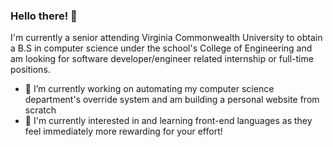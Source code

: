 ### Hello there! 👋
I'm currently a senior attending Virginia Commonwealth University to obtain a B.S in computer science under the school's College of Engineering and am looking for software developer/engineer related internship or full-time positions.

- 🔭 I’m currently working on automating my computer science department's override system and am building a personal website from scratch 
- 🌱 I'm currently interested in and learning front-end languages as they feel immediately more rewarding for your effort!
<!--
**saehaana/saehaana** is a ✨ _special_ ✨ repository because its `README.md` (this file) appears on your GitHub profile.

Here are some ideas to get you started:

- 🔭 I’m currently working on automating my computer science department's override system and am building a personal website from scratch 
- 🌱 I’m currently learning ...
- 👯 I’m looking to collaborate on ...
- 🤔 I’m looking for help with ...
- 💬 Ask me about ...
- 📫 How to reach me: ...
- 😄 Pronouns: ...
- ⚡ Fun fact: ...
-->

